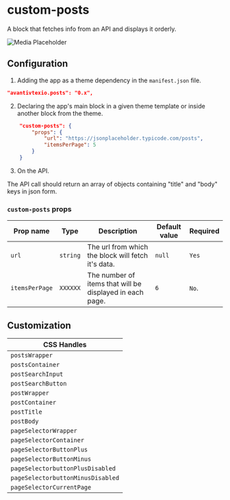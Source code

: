 # custom-posts

A block that fetches info from an API and displays it orderly.

![Media Placeholder](https://i.imgur.com/xRg7Ydi.png)

## Configuration

1. Adding the app as a theme dependency in the `manifest.json` file.

```json
"avantivtexio.posts": "0.x",
```

2. Declaring the app's main block in a given theme template or inside another block from the theme.

```json
	"custom-posts": {
		"props": {
			"url": "https://jsonplaceholder.typicode.com/posts",
            "itemsPerPage": 5
		}
	}
```

3. On the API.

The API call should return an array of objects containing "title" and "body" keys in json form.

### `custom-posts` props

| Prop name     | Type            | Description                                               | Default value        | Required |
| ------------- | --------------- | --------------------------------------------------------- | -------------------- | -------- |
| `url`         | `string`       | The url from which the block will fetch it's data.         | `null`               | `Yes`    |
| `itemsPerPage`| `XXXXXX`       | The number of items that will be displayed in each page.   | `6`                  | `No`.    |


## Customization

| CSS Handles |
| ----------- | 
| `postsWrapper` | 
| `postsContainer` | 
| `postSearchInput` | 
| `postSearchButton` | 
| `postWrapper` |
| `postContainer` |
| `postTitle` |
| `postBody` |
| `pageSelectorWrapper` |
| `pageSelectorContainer` |
| `pageSelectorButtonPlus` |
| `pageSelectorButtonMinus` |
| `pageSelectorbuttonPlusDisabled` |
| `pageSelectorbuttonMinusDisabled` |
| `pageSelectorCurrentPage` |

